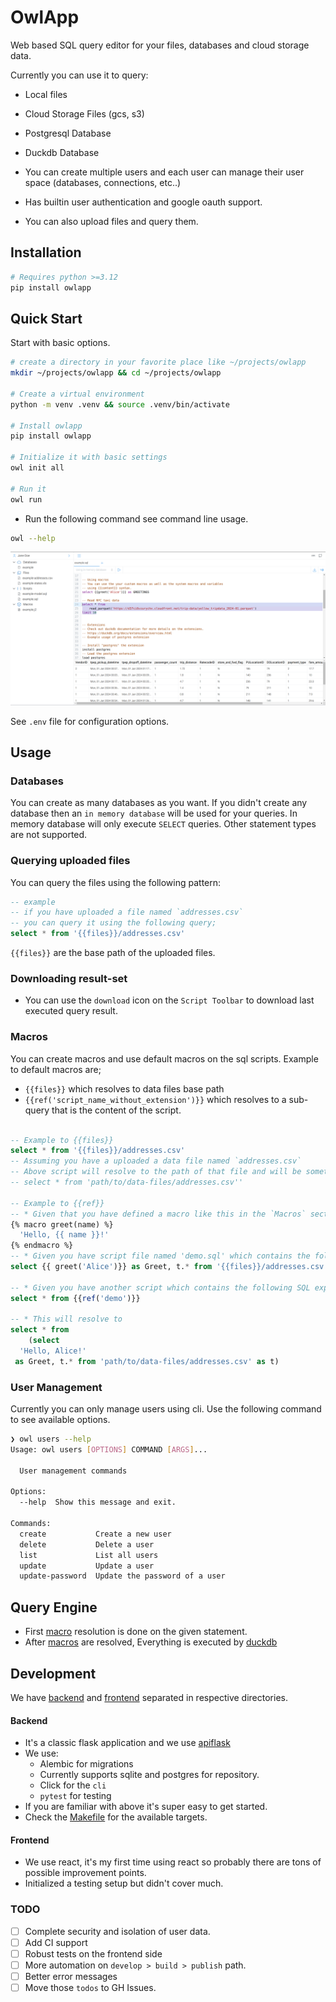 # OwlApp

Web based SQL query editor for your files, databases and cloud storage data.

Currently you can use it to query:
- Local files
- Cloud Storage Files (gcs, s3)
- Postgresql Database
- Duckdb Database

- You can create multiple users and each user can manage their user space (databases, connections, etc..)
- Has builtin user authentication and google oauth support.

- You can also upload files and query them.

## Installation

```sh
# Requires python >=3.12
pip install owlapp
```

## Quick Start

Start with basic options.

```sh
# create a directory in your favorite place like ~/projects/owlapp
mkdir ~/projects/owlapp && cd ~/projects/owlapp

# Create a virtual environment
python -m venv .venv && source .venv/bin/activate

# Install owlapp
pip install owlapp

# Initialize it with basic settings
owl init all

# Run it
owl run
```

- Run the following command see command line usage.

```sh
owl --help
```

![Example](./doc/static/img/exmaples/example.png)


See `.env` file for configuration options.

## Usage

### Databases

You can create as many databases as you want. If you didn't create any database then
an `in memory database` will be used for your queries. In memory database will only execute
`SELECT` queries. Other statement types are not supported.

### Querying uploaded files

You can query the files using the following pattern:
```sql
-- example
-- if you have uploaded a file named `addresses.csv`
-- you can query it using the following query;
select * from '{{files}}/addresses.csv'
```
`{{files}}` are the base path of the uploaded files.


### Downloading result-set
- You can use the `download` icon on the `Script Toolbar` to download last executed query result.


### Macros

You can create macros and use default macros on the sql scripts. Example to default macros are;

- `{{files}}` which resolves to data files base path
- `{{ref('script_name_without_extension')}}` which resolves to a sub-query that is the content of the script.

```sql

-- Example to {{files}}
select * from '{{files}}/addresses.csv'
-- Assuming you have a uploaded a data file named `addresses.csv`
-- Above script will resolve to the path of that file and will be something like;
-- select * from 'path/to/data-files/addresses.csv''

-- Example to {{ref}}
-- * Given that you have defined a macro like this in the `Macros` section in any file.:
{% macro greet(name) %}
  'Hello, {{ name }}!'
{% endmacro %}
-- * Given you have script file named 'demo.sql' which contains the following.
select {{ greet('Alice')}} as Greet, t.* from '{{files}}/addresses.csv' as t

-- * Given you have another script which contains the following SQL expression.
select * from {{ref('demo')}}

-- * This will resolve to
select * from
    (select
  'Hello, Alice!'
 as Greet, t.* from 'path/to/data-files/addresses.csv' as t)
```

### User Management

Currently you can only manage users using cli. Use the following command to see available options.
```sh
❯ owl users --help
Usage: owl users [OPTIONS] COMMAND [ARGS]...

  User management commands

Options:
  --help  Show this message and exit.

Commands:
  create           Create a new user
  delete           Delete a user
  list             List all users
  update           Update a user
  update-password  Update the password of a user
```

## Query Engine

- First [macro](#macros) resolution is done on the given statement.
- After [macros](#macros) are resolved, Everything is executed by [duckdb](https://duckdb.org/)


## Development

We have [backend](./owl/server/) and [frontend](./owl/webapp/) separated in respective directories.

#### Backend

- It's a classic flask application and we use [apiflask](https://apiflask.com/)
- We use:
  - Alembic for migrations
  - Currently supports sqlite and postgres for repository.
  - Click for the `cli`
  - `pytest` for testing
- If you are familiar with above it's super easy to get started.
- Check the [Makefile](./Makefile) for the available targets.


#### Frontend

- We use react, it's my first time using react so probably there are tons of possible improvement points.
- Initialized a testing setup but didn't cover much.


### TODO

- [ ] Complete security and isolation of user data.
- [ ] Add CI support
- [ ] Robust tests on the frontend side
- [ ] More automation on `develop > build > publish` path.
- [ ] Better error messages
- [ ] Move those `todos` to GH Issues.
